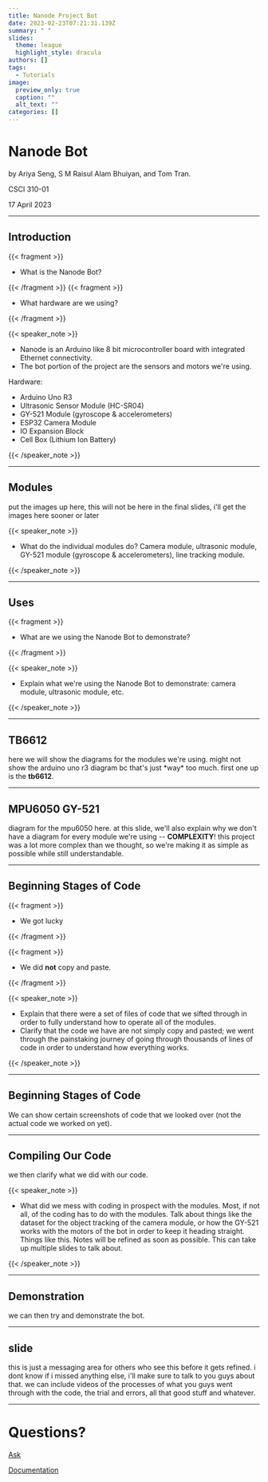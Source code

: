 ```yaml
---
title: Nanode Project Bot
date: 2023-02-23T07:21:31.139Z
summary: " "
slides:
  theme: league
  highlight_style: dracula
authors: []
tags:
  - Tutorials
image:
  preview_only: true
  caption: ""
  alt_text: ""
categories: []
---
```

# Nanode Bot

by Ariya Seng, S M Raisul Alam Bhuiyan, and Tom Tran.

C﻿SCI 310-01

1﻿7 April 2023

- - -

## Introduction

{{< fragment >}}  

* W﻿hat is the Nanode Bot?

 {{< /fragment >}}
{{< fragment >}}  

* W﻿hat hardware are we using?

 {{< /fragment >}}

{{< speaker_note >}}

* N﻿anode is an Arduino like 8 bit microcontroller board with integrated Ethernet connectivity.
* T﻿he bot portion of the project are the sensors and motors we're using.

H﻿ardware:

* Arduino Uno R3
* Ultrasonic Sensor Module (HC-SR04)
* GY-521 Module (gyroscope & accelerometers)
* ESP32 Camera Module
* IO Expansion Block
* Cell Box (Lithium Ion Battery)

{{< /speaker_note >}}

- - -

## Modules

p﻿ut the images up here, this will not be here in the final slides, i'll get the images here sooner or later

{{< speaker_note >}}

* What do the individual modules do? Camera module, ultrasonic module, GY-521 module (gyroscope & accelerometers), line tracking module.

{{< /speaker_note >}}

- - -

## U﻿ses

{{< fragment >}} 

* W﻿hat are we using the Nanode Bot to demonstrate?

 {{< /fragment >}}

{{< speaker_note >}}

* E﻿xplain what we're using the Nanode Bot to demonstrate: camera module, ultrasonic module, etc.

{{< /speaker_note >}}

- - -

## TB6612

here we will show the diagrams for the modules we're using. might not show the arduino uno r3 diagram bc that's just \*way\* too much. first one up is the **tb6612**.

- - -

## MPU6050 GY-521

diagram for the mpu6050 here. at this slide, we'll also explain why we don't have a diagram for every module we're using -- **COMPLEXITY**! this project was a lot more complex than we thought, so we're making it as simple as possible while still understandable.

- - -

## Beginning Stages of Code

{{< fragment >}} 

* We got lucky

 {{< /fragment >}}

{{< fragment >}} 

* We did **not** copy and paste.

 {{< /fragment >}}

{{< speaker_note >}}

* E﻿xplain that there were a set of files of code that we sifted through in order to fully understand how to operate all of the modules.
* C﻿larify that the code we have are not simply copy and pasted; we went through the painstaking journey of going through thousands of lines of code in order to understand how everything works.

{{< /speaker_note >}}

- - -

## Beginning Stages of Code

W﻿e can show certain screenshots of code that we looked over (not the actual code we worked on yet).

- - -

## C﻿ompiling Our Code

we then clarify what we did with our code.

{{< speaker_note >}}

* What did we mess with coding in prospect with the modules. Most, if not all, of the coding has to do with the modules. Talk about things like the dataset for the object tracking of the camera module, or how the GY-521 works with the motors of the bot in order to keep it heading straight. Things like this. Notes will be refined as soon as possible. This can take up multiple slides to talk about.

{{< /speaker_note >}}

- - -

## Demonstration

we can then try and demonstrate the bot.

- - -

## slide

this is just a messaging area for others who see this before it gets refined. i dont know if i missed anything else, i'll make sure to talk to you guys about that. we can include videos of the processes of what you guys went through with the code, the trial and errors, all that good stuff and whatever.

- - -

# Questions?

[Ask](https://discord.gg/z8wNYzb)

[Documentation](https://wowchemy.com/docs/content/slides/)
